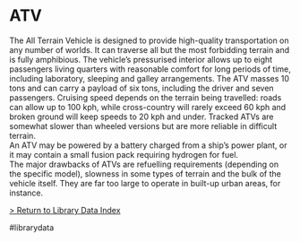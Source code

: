 # ATV  
The All Terrain Vehicle is designed to provide high-quality transportation on any number of worlds. It can traverse all but the most forbidding terrain and is fully amphibious. The vehicle’s pressurised interior allows up to eight passengers living quarters with reasonable comfort for long periods of time, including laboratory, sleeping and galley arrangements. The ATV masses 10 tons and can carry a payload of six tons, including the driver and seven passengers. Cruising speed depends on the terrain being travelled: roads can allow up to 100 kph, while cross-country will rarely exceed 60 kph and broken ground will keep speeds to 20 kph and under. Tracked ATVs are somewhat slower than wheeled versions but are more reliable in difficult terrain.  
An ATV may be powered by a battery charged from a ship’s power plant, or it may contain a small fusion pack requiring hydrogen for fuel.  
The major drawbacks of ATVs are refuelling requirements (depending on the specific model), slowness in some types of terrain and the bulk of the vehicle itself. They are far too large to operate in built-up urban areas, for instance.  
  
[ > Return to Library Data Index](LibraryData.md)  
  
#librarydata